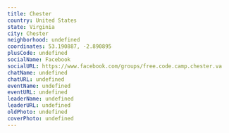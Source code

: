 ```yaml
---
title: Chester
country: United States
state: Virginia
city: Chester
neighborhood: undefined
coordinates: 53.190887, -2.890895
plusCode: undefined
socialName: Facebook
socialURL: https://www.facebook.com/groups/free.code.camp.chester.va
chatName: undefined
chatURL: undefined
eventName: undefined
eventURL: undefined
leaderName: undefined
leaderURL: undefined
oldPhoto: undefined
coverPhoto: undefined
---
```

